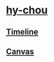 # [hy-chou](https://hy-chou.github.io/)

## [Timeline](https://hy-chou.github.io/timeline)
## [Canvas](https://hy-chou.github.io/canvas)
